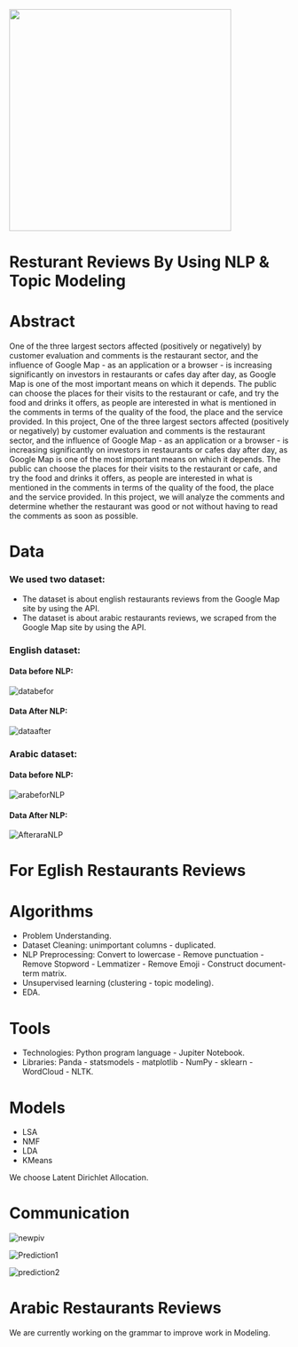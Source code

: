 <img src="https://user-images.githubusercontent.com/93095814/147701834-7f10776a-85b5-46ef-b0f5-a29fb659bf8d.png" width="400" heigh="400" /> 

# Resturant Reviews By Using NLP & Topic Modeling


# Abstract

One of the three largest sectors affected (positively or negatively) by customer evaluation and comments is the restaurant sector, and the influence of Google Map - as an application or a browser - is increasing significantly on investors in restaurants or cafes day after day, as Google Map is one of the most important means on which it depends. The public can choose the places for their visits to the restaurant or cafe, and try the food and drinks it offers, as people are interested in what is mentioned in the comments in terms of the quality of the food, the place and the service provided. In this project, One of the three largest sectors affected (positively or negatively) by customer evaluation and comments is the restaurant sector, and the influence of Google Map - as an application or a browser - is increasing significantly on investors in restaurants or cafes day after day, as Google Map is one of the most important means on which it depends. The public can choose the places for their visits to the restaurant or cafe, and try the food and drinks it offers, as people are interested in what is mentioned in the comments in terms of the quality of the food, the place and the service provided. In this project, we will analyze the comments and determine whether the restaurant was good or not without having to read the comments as soon as possible.

# Data 
### We used two dataset:
* The dataset is about english restaurants reviews from the Google Map site by using the API.
* The dataset is about arabic restaurants reviews, we scraped from the Google Map site by using the API.</p>

### English dataset:
#### Data before NLP:


![databefor](https://user-images.githubusercontent.com/93095814/148648972-a9626fe8-6414-460f-a251-14604cc4f906.png)

#### Data After NLP:


![dataafter](https://user-images.githubusercontent.com/93095814/148648986-ed294893-e720-4c02-9cda-6f23baa21402.png)



### Arabic dataset:
#### Data before NLP:

![arabeforNLP](https://user-images.githubusercontent.com/93095814/147701449-d0a124fc-e103-4774-a3d2-96328ecf6718.png)


#### Data After NLP:



![AfteraraNLP](https://user-images.githubusercontent.com/93095814/147701484-5e6dd840-8b78-43c6-9bc2-b9cb7ad4c7a7.png)

# For Eglish Restaurants Reviews 
# Algorithms
* Problem Understanding.
* Dataset Cleaning: unimportant columns - duplicated.
* NLP Preprocessing: Convert to lowercase - Remove punctuation - Remove Stopword - Lemmatizer - Remove Emoji - Construct document-term matrix.
* Unsupervised learning (clustering - topic modeling).
* EDA.

# Tools
* Technologies: Python program language - Jupiter Notebook.
* Libraries: Panda - statsmodels - matplotlib - NumPy - sklearn - WordCloud - NLTK.

# Models
* LSA
* NMF
* LDA
* KMeans

We choose Latent Dirichlet Allocation.

# Communication

![newpiv](https://user-images.githubusercontent.com/93095814/148649024-028aeb28-4eac-46ae-9497-b7f23c415807.png)


![Prediction1](https://user-images.githubusercontent.com/93095814/147819241-4d77ed9b-3ed3-45e9-933e-a5eb070a3f1a.png)

![prediction2](https://user-images.githubusercontent.com/93095814/147819252-310447e1-95fd-4a37-98a1-dec7143f5100.png)


# Arabic Restaurants Reviews
We are currently working on the grammar to improve work in Modeling.
